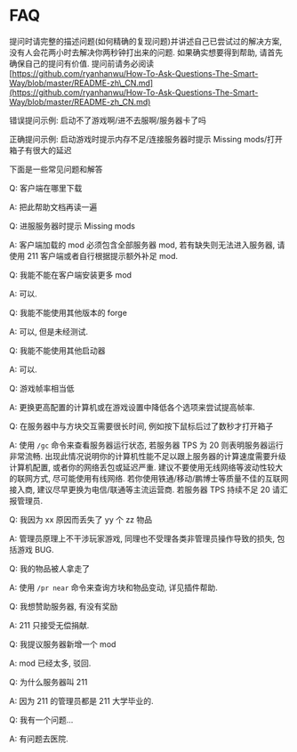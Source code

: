 # FAQ

提问时请完整的描述问题\(如何精确的复现问题\)并讲述自己已尝试过的解决方案, 没有人会花两小时去解决你两秒钟打出来的问题. 如果确实想要得到帮助, 请首先确保自己的提问有价值. 提问前请务必阅读 [https://github.com/ryanhanwu/How-To-Ask-Questions-The-Smart-Way/blob/master/README-zh\_CN.md](https://github.com/ryanhanwu/How-To-Ask-Questions-The-Smart-Way/blob/master/README-zh_CN.md)

错误提问示例: 启动不了游戏啊/进不去服啊/服务器卡了吗

正确提问示例: 启动游戏时提示内存不足/连接服务器时提示 Missing mods/打开箱子有很大的延迟

下面是一些常见问题和解答



Q: 客户端在哪里下载

A: 把此帮助文档再读一遍



Q: 进服服务器时提示 Missing mods

A: 客户端加载的 mod 必须包含全部服务器 mod, 若有缺失则无法进入服务器, 请使用 211 客户端或者自行根据提示额外补足 mod.



Q: 我能不能在客户端安装更多 mod

A: 可以.



Q: 我能不能使用其他版本的 forge

A: 可以, 但是未经测试.



Q: 我能不能使用其他启动器

A: 可以.



Q: 游戏帧率相当低

A: 更换更高配置的计算机或在游戏设置中降低各个选项来尝试提高帧率.



Q: 在服务器中与方块交互需要很长时间, 例如按下鼠标后过了数秒才打开箱子

A: 使用 `/gc` 命令来查看服务器运行状态, 若服务器 TPS 为 20 则表明服务器运行非常流畅. 出现此情况说明你的计算机性能不足以跟上服务器的计算速度需要升级计算机配置, 或者你的网络丢包或延迟严重. 建议不要使用无线网络等波动性较大的联网方式, 尽可能使用有线网络. 若你使用铁通/移动/鹏博士等质量不佳的互联网接入商, 建议尽早更换为电信/联通等主流运营商. 若服务器 TPS 持续不足 20 请汇报管理员.



Q: 我因为 xx 原因而丢失了 yy 个 zz 物品

A: 管理员原理上不干涉玩家游戏, 同理也不受理各类非管理员操作导致的损失, 包括游戏 BUG.



Q: 我的物品被人拿走了

A: 使用 `/pr near` 命令来查询方块和物品变动, 详见插件帮助.



Q: 我想赞助服务器, 有没有奖励

A: 211 只接受无偿捐献.



Q: 我提议服务器新增一个 mod

A: mod 已经太多, 驳回.



Q: 为什么服务器叫 211

A: 因为 211 的管理员都是 211 大学毕业的.



Q: 我有一个问题...

A: 有问题去医院.

